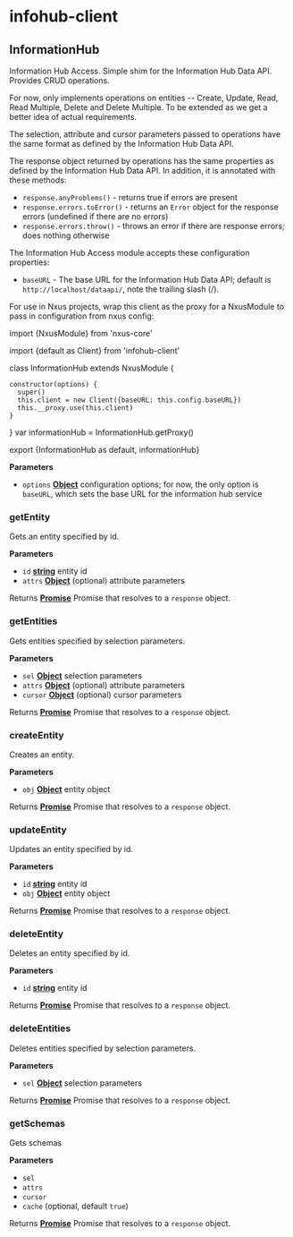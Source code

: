 # infohub-client

<!-- Generated by documentation.js. Update this documentation by updating the source code. -->

## InformationHub

Information Hub Access.
Simple shim for the Information Hub Data API. Provides CRUD
operations.

For now, only implements operations on entities -- Create, Update,
Read, Read Multiple, Delete and Delete Multiple. To be extended as we
get a better idea of actual requirements.

The selection, attribute and cursor parameters passed to operations
have the same format as defined by the Information Hub Data API.

The response object returned by operations has the same properties as
defined by the Information Hub Data API. In addition, it is annotated
with these methods:

-   `response.anyProblems()` - returns true if errors are present
-   `response.errors.toError()` - returns an `Error` object for the
      response errors (undefined if there are no errors)
-   `response.errors.throw()` - throws an error if there are response
      errors; does nothing otherwise

The Information Hub Access module accepts these 
configuration properties:

-   `baseURL` - The base URL for the Information Hub Data API;
      default is `http://localhost/dataapi/`, note the trailing
      slash (/).

For use in Nxus projects, wrap this client as the proxy for a NxusModule to
pass in configuration from nxus config:

  import {NxusModule} from 'nxus-core'

  import {default as Client} from 'infohub-client'

  class InformationHub extends NxusModule {

    constructor(options) {
      super()
      this.client = new Client({baseURL: this.config.baseURL})
      this.__proxy.use(this.client)
    }

  }
  var informationHub = InformationHub.getProxy()

  export {InformationHub as default, informationHub}

**Parameters**

-   `options` **[Object](https://developer.mozilla.org/docs/Web/JavaScript/Reference/Global_Objects/Object)** configuration options;
        for now, the only option is `baseURL`, which sets the base URL
        for the information hub service

### getEntity

Gets an entity specified by id.

**Parameters**

-   `id` **[string](https://developer.mozilla.org/docs/Web/JavaScript/Reference/Global_Objects/String)** entity id
-   `attrs` **[Object](https://developer.mozilla.org/docs/Web/JavaScript/Reference/Global_Objects/Object)** (optional) attribute parameters

Returns **[Promise](https://developer.mozilla.org/docs/Web/JavaScript/Reference/Global_Objects/Promise)** Promise that resolves to a `response` object.

### getEntities

Gets entities specified by selection parameters.

**Parameters**

-   `sel` **[Object](https://developer.mozilla.org/docs/Web/JavaScript/Reference/Global_Objects/Object)** selection parameters
-   `attrs` **[Object](https://developer.mozilla.org/docs/Web/JavaScript/Reference/Global_Objects/Object)** (optional) attribute parameters
-   `cursor` **[Object](https://developer.mozilla.org/docs/Web/JavaScript/Reference/Global_Objects/Object)** (optional) cursor parameters

Returns **[Promise](https://developer.mozilla.org/docs/Web/JavaScript/Reference/Global_Objects/Promise)** Promise that resolves to a `response` object.

### createEntity

Creates an entity.

**Parameters**

-   `obj` **[Object](https://developer.mozilla.org/docs/Web/JavaScript/Reference/Global_Objects/Object)** entity object

Returns **[Promise](https://developer.mozilla.org/docs/Web/JavaScript/Reference/Global_Objects/Promise)** Promise that resolves to a `response` object.

### updateEntity

Updates an entity specified by id.

**Parameters**

-   `id` **[string](https://developer.mozilla.org/docs/Web/JavaScript/Reference/Global_Objects/String)** entity id
-   `obj` **[Object](https://developer.mozilla.org/docs/Web/JavaScript/Reference/Global_Objects/Object)** entity object

Returns **[Promise](https://developer.mozilla.org/docs/Web/JavaScript/Reference/Global_Objects/Promise)** Promise that resolves to a `response` object.

### deleteEntity

Deletes an entity specified by id.

**Parameters**

-   `id` **[string](https://developer.mozilla.org/docs/Web/JavaScript/Reference/Global_Objects/String)** entity id

Returns **[Promise](https://developer.mozilla.org/docs/Web/JavaScript/Reference/Global_Objects/Promise)** Promise that resolves to a `response` object.

### deleteEntities

Deletes entities specified by selection parameters.

**Parameters**

-   `sel` **[Object](https://developer.mozilla.org/docs/Web/JavaScript/Reference/Global_Objects/Object)** selection parameters

Returns **[Promise](https://developer.mozilla.org/docs/Web/JavaScript/Reference/Global_Objects/Promise)** Promise that resolves to a `response` object.

### getSchemas

Gets schemas

**Parameters**

-   `sel`  
-   `attrs`  
-   `cursor`  
-   `cache`   (optional, default `true`)

Returns **[Promise](https://developer.mozilla.org/docs/Web/JavaScript/Reference/Global_Objects/Promise)** Promise that resolves to a `response` object.
